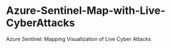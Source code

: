 # Azure-Sentinel-Map-with-Live-CyberAttacks
Azure Sentinel: Mapping Visualization of Live Cyber Attacks
